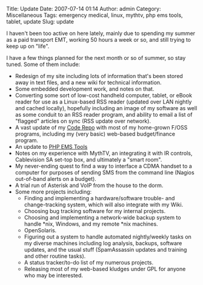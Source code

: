 Title: Update
Date: 2007-07-14 01:14
Author: admin
Category: Miscellaneous
Tags: emergency medical, linux, mythtv, php ems tools, tablet, update
Slug: update

I haven't been too active on here lately, mainly due to spending my
summer as a paid transport EMT, working 50 hours a week or so, and still
trying to keep up on "life".

I have a few things planned for the next month or so of summer, so stay
tuned. Some of them include:

-   Redesign of my site including lots of information that's been stored
    away in text files, and a new wiki for technical information.
-   Some embedded development work, and notes on that.
-   Converting some sort of low-cost handheld computer, tablet, or eBook
    reader for use as a Linux-based RSS reader (updated over LAN nightly
    and cached locally), hopefully including an image of my software as
    well as some conduit to an RSS reader program, and ability to email
    a list of "flagged" articles on sync (RSS update over network).
-   A vast update of my [Code Repo][] with most of my home-grown F/OSS
    programs, including my (very basic) web-based budget/finance
    program.
-   An update to [PHP EMS Tools][]
-   Notes on my experience with MythTV, an integrating it with IR
    controls, Cablevision SA set-top box, and ultimately a "smart room".
-   My never-ending quest to find a way to interface a CDMA handset to a
    computer for purposes of sending SMS from the command line (Nagios
    out-of-band alerts on a budget).
-   A trial run of Asterisk and VoIP from the house to the dorm.
-   Some more projects including:
    -   Finding and implementing a hardware/software trouble- and
        change-tracking system, which will also integrate with my Wiki.
    -   Choosing bug tracking software for my internal projects.
    -   Choosing and implementing a network-wide backup system to handle
        \*nix, Windows, and my remote \*nix machines.
    -   OpenSolaris.
    -   Figuring out a system to handle automated nightly/weekly tasks
        on my diverse machines including log analysis, backups, software
        updates, and the usual stuff (SpamAssassin updates and training
        and other routine tasks).
    -   A status tracker/to-do list of my numerous projects.
    -   Releasing most of my web-based kludges under GPL for anyone who
        may be interested.

  [Code Repo]: http://repo.jasonantman.com
  [PHP EMS Tools]: http://php-ems-tools.com
